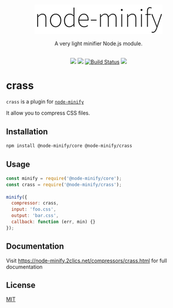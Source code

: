 <p align="center"><img src="/static/node-minify.svg" width="348" alt="node-minify"></p>

<p align="center">A very light minifier Node.js module.</p>

<p align="center">
  <br>
  <a href="https://npmjs.org/package/@node-minify/crass"><img src="https://img.shields.io/npm/v/@node-minify/crass.svg"></a>
  <a href="https://npmjs.org/package/@node-minify/crass"><img src="https://img.shields.io/npm/dm/@node-minify/crass.svg"></a>
  <a href="https://github.com/srod/node-minify/actions"><img alt="Build Status" src="https://img.shields.io/endpoint.svg?url=https%3A%2F%2Factions-badge.atrox.dev%2Fsrod%2Fnode-minify%2Fbadge%3Fref%3Ddevelop&style=flat" /></a>
  <a href="https://codecov.io/gh/srod/node-minify"><img src="https://codecov.io/gh/srod/node-minify/branch/develop/graph/badge.svg"></a>
</p>

# crass

`crass` is a plugin for [`node-minify`](https://github.com/srod/node-minify)

It allow you to compress CSS files.

## Installation

```bash
npm install @node-minify/core @node-minify/crass
```

## Usage

```js
const minify = require('@node-minify/core');
const crass = require('@node-minify/crass');

minify({
  compressor: crass,
  input: 'foo.css',
  output: 'bar.css',
  callback: function (err, min) {}
});
```

## Documentation

Visit https://node-minify.2clics.net/compressors/crass.html for full documentation

## License

[MIT](https://github.com/srod/node-minify/blob/develop/LICENSE)
